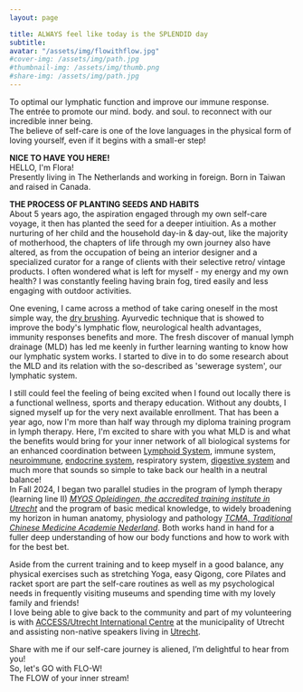 ```yaml
---
layout: page

title: ALWAYS feel like today is the SPLENDID day
subtitle: 
avatar: "/assets/img/flowithflow.jpg"
#cover-img: /assets/img/path.jpg
#thumbnail-img: /assets/img/thumb.png
#share-img: /assets/img/path.jpg
---
```


To optimal our lymphatic function and improve our immune response. 
<br> The entrée to promote our mind. body. and soul. to reconnect with our incredible inner being. 
<br> The believe of self-care is one of the love languages in the physical form of loving yourself, even if it begins with a small-er step! 

**NICE TO HAVE YOU HERE!** 
<br> HELLO, I'm Flora! <br>
Presently living in The Netherlands and working in foreign. Born in Taiwan and raised in Canada. 
<br>

**THE PROCESS OF PLANTING SEEDS AND HABITS** <br>
About 5 years ago, the aspiration engaged through my own self-care voyage, it then has planted the seed for a deeper intiuition. As a mother nurturing of her child and the household day-in & day-out, like the majority of motherhood, the chapters of life through my own journey also have altered, as from the occupation of being an interior designer and a specialized curator for a range of clients with their selective retro/ vintage products. I often wondered what is left for myself - my energy and my own health? I was constantly feeling having brain fog, tired easily and less engaging with outdoor activities. 

One evening, I came across a method of take caring oneself in the most simple way, the [dry brushing](https://nourished.nl/en/blogs/news/the-benefits-of-dry-body-brushing). Ayurvedic technique that is showed to improve the body's lymphatic flow, neurological health advantages, immunity responses benefits and more. 
The fresh discover of manual lymph drainage (MLD) has led me keenly in further learning wanting to know how our lymphatic system works. I started to dive in to do some research about the MLD and its relation with the so-described as 'sewerage system', our lymphatic system.

I still could feel the feeling of being excited when I found out locally there is a functional wellness, sports and therapy education. Without any doubts, I signed myself up for the very next available enrollment. That has been a year ago, now I'm more than half way through my diploma training program in lymph therapy. Here, I'm excited to share with you what MLD is and what the benefits would bring for your inner network of all biological systems for an enhanced coordination between [Lymphoid System](https://www.youtube.com/watch?v=I7orwMgTQ5I&t=6s), immune system, [neuroimmune](https://pubmed.ncbi.nlm.nih.gov/27608759/), [endocrine system](https://www.youtube.com/watch?v=Fyl9gi0PnW8), respiratory system, [digestive system](https://www.sciencedirect.com/science/article/pii/S2352345X18301772?__cf_chl_tk=JGHL5qM5aGJyagsNZTS0f6JIsqF2orqsP0ififnQUfk-1740942359-1.0.1.1-P1C_sL9r3Mj6yNzKi1MRRBIqd465qj5q3tLB4BSdH0I) and much more that sounds so simple to take back our health in a neutral balance! 
<br>
In Fall 2024, I began two parallel studies in the program of lymph therapy (learning line II)  *[MYOS Opleidingen, the accredited training institute in Utrecht](https://myosopleidingen.nl/opleiding/lymfedrainage/)* and the program of basic medical knowledge, to widely broadening my horizon in human anatomy, physiology and pathology *[TCMA, Traditional Chinese Medicine Academie Nederland](https://tcma.nl/medische-basiskennis/)*. 
Both works hand in hand for a fuller deep understanding of how our body functions and how to work with for the best bet.
<br>

Aside from the current training and to keep myself in a good balance, any physical exercises such as stretching Yoga, easy Qigong, core Pilates and racket sport are part the self-care routines as well as my psychological needs in frequently visiting museums and spending time with my lovely family and friends!
<br> I love being able to give back to the community and part of my volunteering is with [ACCESS/Utrecht International Centre](https://access-nl.org/partner/expat-center-utrecht/) at the municipality of Utrecht and assisting non-native speakers living in [Utrecht](https://www.discover-utrecht.com/).<br>

Share with me if our self-care journey is aliened, I’m delightful to hear from you! 
<br>
So, let's GO with FLO-W! 
<br>
The FLOW of your inner stream!
